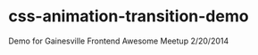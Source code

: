 css-animation-transition-demo
=============================

Demo for Gainesville Frontend Awesome Meetup 2/20/2014
